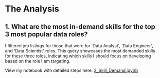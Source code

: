 # The Analysis

## 1. What are the most in-demand skills for the top 3 most popular data roles?

I filtered job listings for those that were for 'Data Analyst', 'Data Engineer', and 'Data Scientist' roles. This query showcases the most demanded skills for these three roles, indicating which skills I should focus on developing based on the role I am targeting.

View my notebook with detailed steps here: [2_Skill_Demand.ipynb](scripts\2_Skill_Demand.ipynb)